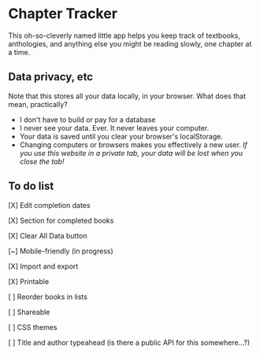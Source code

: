 # Chapter Tracker
This oh-so-cleverly named little app helps you keep track of textbooks, anthologies, and anything else you might be reading slowly, one chapter at a time.

## Data privacy, etc
Note that this stores all your data locally, in your browser. What does that mean, practically?
- I don't have to build or pay for a database
- I never see your data. Ever. It never leaves your computer.
- Your data is saved until you clear your browser's localStorage.
- Changing computers or browsers makes you effectively a new user. *If you use this website in a private tab, your data will be lost when you close the tab!*

## To do list
[X] Edit completion dates

[X] Section for completed books

[X] Clear All Data button

[~] Mobile-friendly (in progress)

[X] Import and export

[X] Printable

[ ] Reorder books in lists

[ ] Shareable

[ ] CSS themes

[ ] Title and author typeahead (is there a public API for this somewhere...?)

